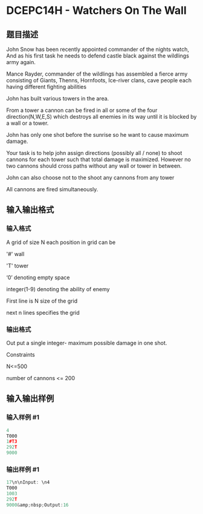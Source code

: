 # DCEPC14H - Watchers On The Wall

## 题目描述

John Snow has been recently appointed commander of the nights watch, And as his first task he needs to defend castle black against the wildlings army again.

Mance Rayder, commander of the wildlings has assembled a fierce army consisting of Giants, Thenns, Hornfoots, Ice-river clans, cave people each having different fighting abilities

John has built various towers in the area.

From a tower a cannon can be fired in all or some of the four direction(N,W,E,S) which destroys all enemies in its way until it is blocked by a wall or a tower.

John has only one shot before the sunrise so he want to cause maximum damage.

Your task is to help john assign directions (possibly all / none) to shoot cannons for each tower such that total damage is maximized. However no two cannons should cross paths without any wall or tower in between.

John can also choose not to the shoot any cannons from any tower

All cannons are fired simultaneously.

## 输入输出格式

### 输入格式

A grid of size N each position in grid can be

'#' wall

'T' tower

‘0’ denoting empty space

integer(1-9) denoting the ability of enemy

First line is N size of the grid

next n lines specifies the grid

### 输出格式

Out put a single integer- maximum possible damage in one shot.

Constraints

N<=500

number of cannons <= 200

## 输入输出样例

### 输入样例 #1

```cpp
4
T000
1#T3
292T
9000
```


### 输出样例 #1

```cpp
17\n\nInput: \n4
T000
1003
292T
9000&amp;nbsp;Output:16
```


